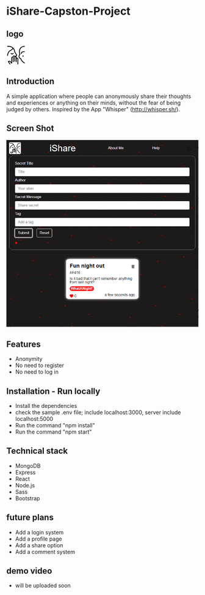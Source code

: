 # iShare-Capston-Project

## logo

![App logo](client/src/assets/images/whisperIcon.png)

## Introduction

A simple application where people can anonymously share their thoughts and experiences or anything on their
minds, without the fear of being judged by others. Inspired by the App "Whisper" (http://whisper.sh/).

## Screen Shot

![App screen shot](client/src/assets/images/ishare-readme-image.PNG)

## Features

- Anonymity
- No need to register
- No need to log in

## Installation - Run locally

- Install the dependencies
- check the sample .env file; include localhost:3000, server include localhost:5000
- Run the command "npm install"
- Run the command "npm start"

## Technical stack

- MongoDB
- Express
- React
- Node.js
- Sass
- Bootstrap

## future plans

- Add a login system
- Add a profile page
- Add a share option
- Add a comment system

## demo video

- will be uploaded soon
